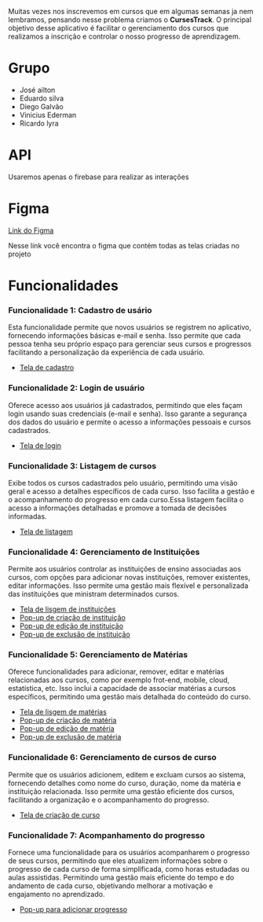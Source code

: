 Muitas vezes nos inscrevemos em cursos que em algumas semanas ja nem lembramos, pensando nesse problema criamos o **CursesTrack**. O principal objetivo desse aplicativo é facilitar o gerenciamento dos cursos que realizamos a inscrição e controlar o nosso progresso de aprendizagem.

# Grupo

- José ailton
- Eduardo silva
- Diego Galvão
- Vinicius Ederman
- Ricardo lyra

# API

Usaremos apenas o firebase para realizar as interações

# Figma

[Link do Figma](https://www.figma.com/file/iwVsKYuAVjpKLJwWJQAsY8/App-CoursesTrack?type=design&node-id=0%3A1&mode=design&t=9sr73aL2OLI5iQkR-1)

Nesse link você encontra o figma que contém todas as telas criadas no projeto

# Funcionalidades

### Funcionalidade 1: Cadastro de usário

Esta funcionalidade permite que novos usuários se registrem no aplicativo, fornecendo informações básicas e-mail e senha. Isso permite que cada pessoa tenha seu próprio espaço para gerenciar seus cursos e progressos facilitando a personalização da experiência de cada usuário.

- [Tela de cadastro](https://www.figma.com/file/iwVsKYuAVjpKLJwWJQAsY8/App-CoursesTrack?type=design&node-id=24%3A390&mode=design&t=9sr73aL2OLI5iQkR-1)

### Funcionalidade 2: Login de usuário

Oferece acesso aos usuários já cadastrados, permitindo que eles façam login usando suas credenciais (e-mail e senha). Isso garante a segurança dos dados do usuário e permite o acesso a informações pessoais e cursos cadastrados.

- [Tela de login](https://www.figma.com/file/iwVsKYuAVjpKLJwWJQAsY8/App-CoursesTrack?type=design&node-id=1%3A3&mode=design&t=9sr73aL2OLI5iQkR-1)

### Funcionalidade 3: Listagem de cursos

Exibe todos os cursos cadastrados pelo usuário, permitindo uma visão geral e acesso a detalhes específicos de cada curso. Isso facilita a gestão e o acompanhamento do progresso em cada curso.Essa listagem facilita o acesso a informações detalhadas e promove a tomada de decisões informadas.

- [Tela de listagem](https://www.figma.com/file/iwVsKYuAVjpKLJwWJQAsY8/App-CoursesTrack?type=design&node-id=80%3A1439&mode=design&t=9sr73aL2OLI5iQkR-1)

### Funcionalidade 4: Gerenciamento de Instituições

Permite aos usuários controlar as instituições de ensino associadas aos cursos, com opções para adicionar novas instituições, remover existentes, editar informações. Isso permite uma gestão mais flexível e personalizada das instituições que ministram determinados cursos.

- [Tela de lisgem de instituições](https://www.figma.com/file/iwVsKYuAVjpKLJwWJQAsY8/App-CoursesTrack?type=design&node-id=195%3A739&mode=design&t=9sr73aL2OLI5iQkR-1)
- [Pop-up de criação de instituição](https://www.figma.com/file/iwVsKYuAVjpKLJwWJQAsY8/App-CoursesTrack?type=design&node-id=137%3A2142&mode=design&t=9sr73aL2OLI5iQkR-1)
- [Pop-up de edição de instituição](https://www.figma.com/file/iwVsKYuAVjpKLJwWJQAsY8/App-CoursesTrack?type=design&node-id=195%3A729&mode=design&t=9sr73aL2OLI5iQkR-1)
- [Pop-up de exclusão de instituição](https://www.figma.com/file/iwVsKYuAVjpKLJwWJQAsY8/App-CoursesTrack?type=design&node-id=195%3A721&mode=design&t=9sr73aL2OLI5iQkR-1)

### Funcionalidade 5: Gerenciamento de Matérias

Oferece funcionalidades para adicionar, remover, editar e matérias relacionadas aos cursos, como por exemplo frot-end, mobile, cloud, estatística, etc. Isso inclui a capacidade de associar matérias a cursos específicos, permitindo uma gestão mais detalhada do conteúdo do curso.

- [Tela de lisgem de matérias](https://www.figma.com/file/iwVsKYuAVjpKLJwWJQAsY8/App-CoursesTrack?type=design&node-id=195%3A870&mode=design&t=9sr73aL2OLI5iQkR-1)
- [Pop-up de criação de matéria](https://www.figma.com/file/iwVsKYuAVjpKLJwWJQAsY8/App-CoursesTrack?type=design&node-id=105%3A3651&mode=design&t=9sr73aL2OLI5iQkR-1)
- [Pop-up de edição de matéria](https://www.figma.com/file/iwVsKYuAVjpKLJwWJQAsY8/App-CoursesTrack?type=design&node-id=195%3A860&mode=design&t=9sr73aL2OLI5iQkR-1)
- [Pop-up de exclusão de matéria](https://www.figma.com/file/iwVsKYuAVjpKLJwWJQAsY8/App-CoursesTrack?type=design&node-id=195%3A852&mode=design&t=9sr73aL2OLI5iQkR-1)

### Funcionalidade 6: Gerenciamento de cursos de curso

Permite que os usuários adicionem, editem e excluam cursos ao sistema, fornecendo detalhes como nome do curso, duração, nome da matéria e instituição relacionada. Isso permite uma gestão eficiente dos cursos, facilitando a organização e o acompanhamento do progresso.

- [Tela de criação de curso](https://www.figma.com/file/iwVsKYuAVjpKLJwWJQAsY8/App-CoursesTrack?type=design&node-id=78%3A892&mode=design&t=9sr73aL2OLI5iQkR-1)

### Funcionalidade 7: Acompanhamento do progresso

Fornece uma funcionalidade para os usuários acompanharem o progresso de seus cursos, permitindo que eles atualizem informações sobre o progresso de cada curso de forma simplificada, como horas estudadas ou aulas assistidas. Permitindo uma gestão mais eficiente do tempo e do andamento de cada curso, objetivando melhorar a motivação e engajamento no aprendizado.

- [Pop-up para adicionar progresso](https://www.figma.com/file/iwVsKYuAVjpKLJwWJQAsY8/App-CoursesTrack?type=design&node-id=105%3A1443&mode=design&t=9sr73aL2OLI5iQkR-1)
